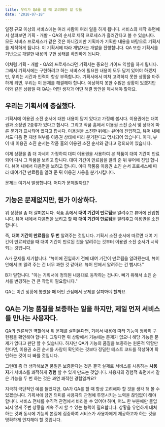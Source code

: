 ```yaml
---
title: 우리가 QA를 할 때 고려해야 할 것들
date: "2018-07-18"
---
```


일정 규모 이상의 서비스에는 여러 사람이 여러 일을 하게 됩니다. 서비스의 제작 측면에서 살펴보면 기획 - 개발 - QA의 순서로 제작 프로세스가 흘러간다고 볼 수 있습니다. 모든 서비스 프로세스가 같은 것은 아니겠지만 기획자가 기획한 내용을 바탕으로 기획서를 제작하게 됩니다. 이 기획서에 따라 개발자는 개발을 진행합니다. QA 또한 기획서를 기반으로 개발한 내용의 구현 상태를 확인하게 됩니다.

이처럼 기획 - 개발 - QA의 프로세스라면 기획서는 중요한 가이드 역할을 하게 됩니다. 그래서 기획서에는 구현하려고 하는 서비스에 필요한 내용이 모두 담겨 있어야 하겠지만, 우리는 시간과 인력이 항상 부족합니다. 기획서에서 미처 고려하지 못한 상황을 마주하게 되면, 우리는 이 문제를 해결해야 합니다. 예상하지 못한 수많은 상황이 있겠지만 이와 같은 상황일 때 QA는 어떤 생각과 어떤 해결 방안을 제시해야 할까요. 

## 우리는 기획서에 충실했다.  

기획서에 이용권 소진 순서에 대한 내용이 담겨 있다고 가정해 봅시다. 이용권에는 대여권과 소장권 2종류가 있다고 합시다. 그리고 작품 홈에서 이용권 소진 순서 및 상태에 따른 분기가 표시되어 있다고 합시다. 이용권을 소진한 뒤에는 뷰어에 진입하고, 뷰어 내에서도 다음 편 재생 여부를 이용권 상태에 따라 분기한다고 명시되어 있습니다. 이때, 뷰어 내 이용권 소진 순서는 작품 홈의 이용권 소진 순서와 같다고 정의되어 있습니다. 

이제 상황을 좀 더 자세히 가정하여 대여 이용권을 사용하여 본 작품이 대여 기간이 만료되어 다시 그 작품을 보려고 합니다. 대여 기간이 만료됨을 알려 준 뒤 뷰어에 진입 합니다. 뷰어 내에서 다음편을 보려고 합니다. 이때 작품홈 이용권 소진 순서 프로세스에 따라 대여기간 만료됨을 알려 준 뒤 이용권 사용을 분기시킵니다. 

문제는 여기서 발생합니다. 어디가 문제일까요? 

## 기능은 문제없지만, 뭔가 이상하다. 

위 상황을 좀 더 살펴봅니다. 작품 홈에서 **대여 기간이 만료됨**을 알려주고 뷰어에 진입합니다. 뷰어 내에서 다음편을 보려고 할 때 **대여 기간이 만료됨**을 알려주고 이용권을 소진합니다. 

즉, **대여 기간이 만료됨**을 **두 번** 알려주는 것입니다. 기획서 소진 순서에 따르면 대여 기간이 만료되었을 때 대여 기간이 만료된 것을 알려주는 것부터 이용권 소진 순서가 시작되는 것입니다. 

A가 문제를 제기합니다. "뷰어에 진입하기 전에 대여 기간이 만료됨을 알려줬는데, 뷰어 안에서 또 알려 주는 건 너무 과한 것 같아요. 뷰어 안에서 알려주는 건 뺍시다."

B가 말합니다. "이는 기획서에 정의된 내용대로 동작하는 겁니다. 빼기 위해서 소진 순서를 변경하는 건 큰 작업이 필요합니다." 

QA는 이런 상황에 놓였을 때 어떤 관점에서 문제를 살펴봐야 할까요.

## QA는 기능 품질을 보증하는 일을 하지만, 제일 먼저 서비스를 만나는 사용자다. 

QA의 원론적인 역할에서 위 문제를 살펴본다면, 기획서 내용에 따라 기능이 정확히 구현됨을 확인해야 합니다. 그렇다면 위 상황에서 기능에는 문제가 없으니 해당 기능은 문제가 없다고 판단 할 수 있습니다. 하지만 QA가 기능의 품질을 보증하는 원론적 역할만 한다면, 이용권 소진 순서를 사람이 확인하는 것보다 정밀한 테스트 코드를 작성하여 확인하는 것이 더 빠를 것입니다. 

그런데 좀 더 생각해보면 품질은 보증한다는 것은 결국 실제로 서비스를 사용하는 **사용자**가 서비스를 쾌적하게 **경험** 할 수 있게 만드는 것입니다. 사용자의 경험적 측면에서 같은 기능을 두 번 하는 것은 과연 쾌적한 경험일까요? 

지극히 극단적인 예를 들었지만, QA가 QA를 할 때 항상 고려해야 할 것을 생각 해 볼 수 있겠습니다. 기획서에 담인 의미를 사용자의 관점에 투영시키는 노력을 끊임없이 해야 합니다. 서비스 전체를 수직적 관점에서 바라볼 수 있어야 하며, 어느 한 부분에만 몰입되지 않게 주변 상황을 계속 주시 할 수 있는 능력이 필요합니다. 상황을 유연하게 대처하는 것과 동시에 기능의 본질에 집중하여 서비스가 사용자에게 제공하고자 하는 것을 명확하게 인지해야 할 것입니다.
